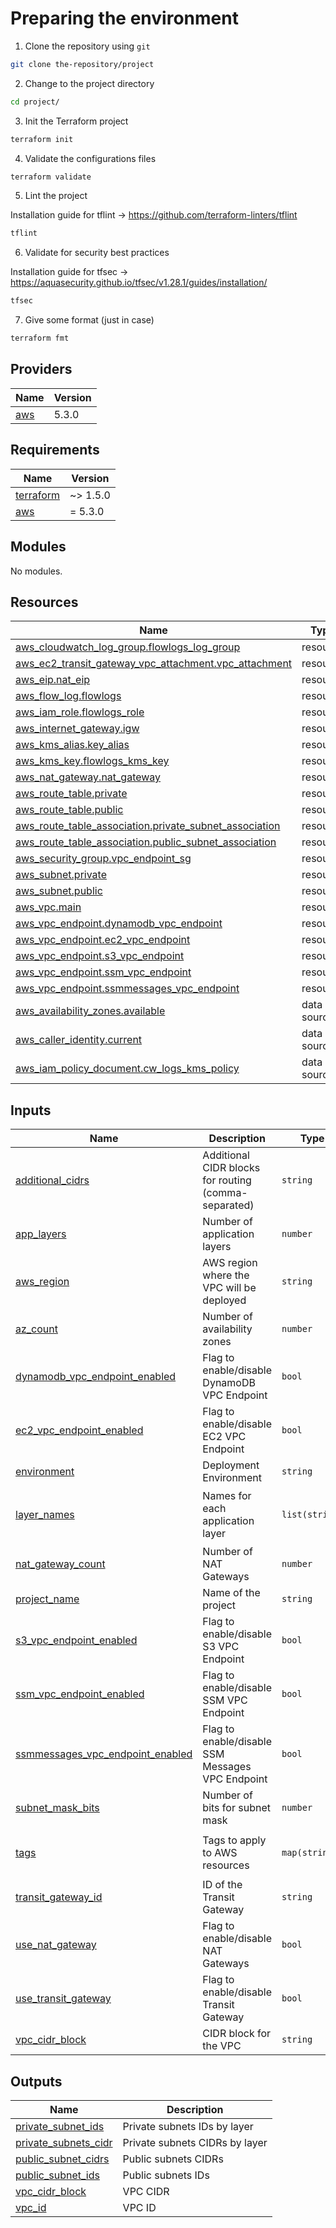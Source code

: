 

# Preparing the environment

1. Clone the repository using `git`
```bash
git clone the-repository/project
```
2. Change to the project directory
```bash
cd project/
```
3. Init the Terraform project
```bash
terraform init
```
4. Validate the configurations files
 ```bash
terraform validate
``` 
5. Lint the project

Installation guide for tflint -> https://github.com/terraform-linters/tflint
```bash
tflint
```
6. Validate for security best practices

Installation guide for tfsec -> https://aquasecurity.github.io/tfsec/v1.28.1/guides/installation/
```bash
tfsec
```
7. Give some format (just in case)
```bash
terraform fmt
```

## Providers

| Name | Version |
|------|---------|
| <a name="provider_aws"></a> [aws](#provider\_aws) | 5.3.0 |

## Requirements

| Name | Version |
|------|---------|
| <a name="requirement_terraform"></a> [terraform](#requirement\_terraform) | ~> 1.5.0 |
| <a name="requirement_aws"></a> [aws](#requirement\_aws) | = 5.3.0 |

## Modules

No modules.

## Resources

| Name | Type |
|------|------|
| [aws_cloudwatch_log_group.flowlogs_log_group](https://registry.terraform.io/providers/hashicorp/aws/5.3.0/docs/resources/cloudwatch_log_group) | resource |
| [aws_ec2_transit_gateway_vpc_attachment.vpc_attachment](https://registry.terraform.io/providers/hashicorp/aws/5.3.0/docs/resources/ec2_transit_gateway_vpc_attachment) | resource |
| [aws_eip.nat_eip](https://registry.terraform.io/providers/hashicorp/aws/5.3.0/docs/resources/eip) | resource |
| [aws_flow_log.flowlogs](https://registry.terraform.io/providers/hashicorp/aws/5.3.0/docs/resources/flow_log) | resource |
| [aws_iam_role.flowlogs_role](https://registry.terraform.io/providers/hashicorp/aws/5.3.0/docs/resources/iam_role) | resource |
| [aws_internet_gateway.igw](https://registry.terraform.io/providers/hashicorp/aws/5.3.0/docs/resources/internet_gateway) | resource |
| [aws_kms_alias.key_alias](https://registry.terraform.io/providers/hashicorp/aws/5.3.0/docs/resources/kms_alias) | resource |
| [aws_kms_key.flowlogs_kms_key](https://registry.terraform.io/providers/hashicorp/aws/5.3.0/docs/resources/kms_key) | resource |
| [aws_nat_gateway.nat_gateway](https://registry.terraform.io/providers/hashicorp/aws/5.3.0/docs/resources/nat_gateway) | resource |
| [aws_route_table.private](https://registry.terraform.io/providers/hashicorp/aws/5.3.0/docs/resources/route_table) | resource |
| [aws_route_table.public](https://registry.terraform.io/providers/hashicorp/aws/5.3.0/docs/resources/route_table) | resource |
| [aws_route_table_association.private_subnet_association](https://registry.terraform.io/providers/hashicorp/aws/5.3.0/docs/resources/route_table_association) | resource |
| [aws_route_table_association.public_subnet_association](https://registry.terraform.io/providers/hashicorp/aws/5.3.0/docs/resources/route_table_association) | resource |
| [aws_security_group.vpc_endpoint_sg](https://registry.terraform.io/providers/hashicorp/aws/5.3.0/docs/resources/security_group) | resource |
| [aws_subnet.private](https://registry.terraform.io/providers/hashicorp/aws/5.3.0/docs/resources/subnet) | resource |
| [aws_subnet.public](https://registry.terraform.io/providers/hashicorp/aws/5.3.0/docs/resources/subnet) | resource |
| [aws_vpc.main](https://registry.terraform.io/providers/hashicorp/aws/5.3.0/docs/resources/vpc) | resource |
| [aws_vpc_endpoint.dynamodb_vpc_endpoint](https://registry.terraform.io/providers/hashicorp/aws/5.3.0/docs/resources/vpc_endpoint) | resource |
| [aws_vpc_endpoint.ec2_vpc_endpoint](https://registry.terraform.io/providers/hashicorp/aws/5.3.0/docs/resources/vpc_endpoint) | resource |
| [aws_vpc_endpoint.s3_vpc_endpoint](https://registry.terraform.io/providers/hashicorp/aws/5.3.0/docs/resources/vpc_endpoint) | resource |
| [aws_vpc_endpoint.ssm_vpc_endpoint](https://registry.terraform.io/providers/hashicorp/aws/5.3.0/docs/resources/vpc_endpoint) | resource |
| [aws_vpc_endpoint.ssmmessages_vpc_endpoint](https://registry.terraform.io/providers/hashicorp/aws/5.3.0/docs/resources/vpc_endpoint) | resource |
| [aws_availability_zones.available](https://registry.terraform.io/providers/hashicorp/aws/5.3.0/docs/data-sources/availability_zones) | data source |
| [aws_caller_identity.current](https://registry.terraform.io/providers/hashicorp/aws/5.3.0/docs/data-sources/caller_identity) | data source |
| [aws_iam_policy_document.cw_logs_kms_policy](https://registry.terraform.io/providers/hashicorp/aws/5.3.0/docs/data-sources/iam_policy_document) | data source |

## Inputs

| Name | Description | Type | Default | Required |
|------|-------------|------|---------|:--------:|
| <a name="input_additional_cidrs"></a> [additional\_cidrs](#input\_additional\_cidrs) | Additional CIDR blocks for routing (comma-separated) | `string` | `""` | no |
| <a name="input_app_layers"></a> [app\_layers](#input\_app\_layers) | Number of application layers | `number` | `2` | no |
| <a name="input_aws_region"></a> [aws\_region](#input\_aws\_region) | AWS region where the VPC will be deployed | `string` | `"us-east-1"` | no |
| <a name="input_az_count"></a> [az\_count](#input\_az\_count) | Number of availability zones | `number` | `2` | no |
| <a name="input_dynamodb_vpc_endpoint_enabled"></a> [dynamodb\_vpc\_endpoint\_enabled](#input\_dynamodb\_vpc\_endpoint\_enabled) | Flag to enable/disable DynamoDB VPC Endpoint | `bool` | `true` | no |
| <a name="input_ec2_vpc_endpoint_enabled"></a> [ec2\_vpc\_endpoint\_enabled](#input\_ec2\_vpc\_endpoint\_enabled) | Flag to enable/disable EC2 VPC Endpoint | `bool` | `true` | no |
| <a name="input_environment"></a> [environment](#input\_environment) | Deployment Environment | `string` | `"sandbox"` | no |
| <a name="input_layer_names"></a> [layer\_names](#input\_layer\_names) | Names for each application layer | `list(string)` | <pre>[<br>  "app",<br>  "database"<br>]</pre> | no |
| <a name="input_nat_gateway_count"></a> [nat\_gateway\_count](#input\_nat\_gateway\_count) | Number of NAT Gateways | `number` | `1` | no |
| <a name="input_project_name"></a> [project\_name](#input\_project\_name) | Name of the project | `string` | `"my-project"` | no |
| <a name="input_s3_vpc_endpoint_enabled"></a> [s3\_vpc\_endpoint\_enabled](#input\_s3\_vpc\_endpoint\_enabled) | Flag to enable/disable S3 VPC Endpoint | `bool` | `true` | no |
| <a name="input_ssm_vpc_endpoint_enabled"></a> [ssm\_vpc\_endpoint\_enabled](#input\_ssm\_vpc\_endpoint\_enabled) | Flag to enable/disable SSM VPC Endpoint | `bool` | `false` | no |
| <a name="input_ssmmessages_vpc_endpoint_enabled"></a> [ssmmessages\_vpc\_endpoint\_enabled](#input\_ssmmessages\_vpc\_endpoint\_enabled) | Flag to enable/disable SSM Messages VPC Endpoint | `bool` | `false` | no |
| <a name="input_subnet_mask_bits"></a> [subnet\_mask\_bits](#input\_subnet\_mask\_bits) | Number of bits for subnet mask | `number` | `8` | no |
| <a name="input_tags"></a> [tags](#input\_tags) | Tags to apply to AWS resources | `map(string)` | <pre>{<br>  "owner": "Frankin Garcia"<br>}</pre> | no |
| <a name="input_transit_gateway_id"></a> [transit\_gateway\_id](#input\_transit\_gateway\_id) | ID of the Transit Gateway | `string` | `"tgw-1234567890abcdef1"` | no |
| <a name="input_use_nat_gateway"></a> [use\_nat\_gateway](#input\_use\_nat\_gateway) | Flag to enable/disable NAT Gateways | `bool` | `true` | no |
| <a name="input_use_transit_gateway"></a> [use\_transit\_gateway](#input\_use\_transit\_gateway) | Flag to enable/disable Transit Gateway | `bool` | `false` | no |
| <a name="input_vpc_cidr_block"></a> [vpc\_cidr\_block](#input\_vpc\_cidr\_block) | CIDR block for the VPC | `string` | `"10.0.0.0/16"` | no |

## Outputs

| Name | Description |
|------|-------------|
| <a name="output_private_subnet_ids"></a> [private\_subnet\_ids](#output\_private\_subnet\_ids) | Private subnets IDs by layer |
| <a name="output_private_subnets_cidr"></a> [private\_subnets\_cidr](#output\_private\_subnets\_cidr) | Private subnets CIDRs by layer |
| <a name="output_public_subnet_cidrs"></a> [public\_subnet\_cidrs](#output\_public\_subnet\_cidrs) | Public subnets CIDRs |
| <a name="output_public_subnet_ids"></a> [public\_subnet\_ids](#output\_public\_subnet\_ids) | Public subnets IDs |
| <a name="output_vpc_cidr_block"></a> [vpc\_cidr\_block](#output\_vpc\_cidr\_block) | VPC CIDR |
| <a name="output_vpc_id"></a> [vpc\_id](#output\_vpc\_id) | VPC ID |

